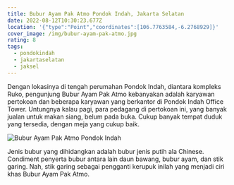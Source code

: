 ```yaml
---
title: Bubur Ayam Pak Atmo Pondok Indah, Jakarta Selatan
date: 2022-08-12T10:30:23.677Z
location: '{"type":"Point","coordinates":[106.7763584,-6.2768929]}'
cover_image: /img/bubur-ayam-pak-atmo.jpg
rating: 8
tags:
  - pondokindah
  - jakartaselatan
  - jaksel
---
```

Dengan lokasinya di tengah perumahan Pondok Indah, diantara kompleks Ruko, pengunjung Bubur Ayam Pak Atmo kebanyakan adalah karyawan pertokoan dan beberapa karyawan yang berkantor di Pondok Indah Office Tower. Untungnya kalau pagi, para pedagang di pertokoan ini, yang banyak jualan untuk makan siang, belum pada buka. Cukup banyak tempat duduk yang tersedia, dengan meja yang cukup baik.

![Bubur Ayam Pak Atmo Pondok Indah](/img/bubur-pak-atmo-2.jpg " Bubur Ayam ala Chinese")

Jenis bubur yang dihidangkan adalah bubur jenis putih ala Chinese. Condiment penyerta bubur antara lain daun bawang, bubur ayam, dan stik garing. Nah, stik garing sebagai pengganti kerupuk inilah yang menjadi ciri khas Bubur Ayam Pak Atmo.